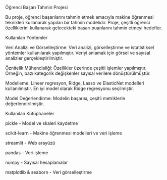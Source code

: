 Öğrenci Başarı Tahmin Projesi

Bu proje, öğrenci başarılarını tahmin etmek amacıyla makine öğrenmesi teknikleri kullanarak yapılan bir tahmin modelidir. Proje, çeşitli öğrenci özelliklerini kullanarak gelecekteki başarı puanlarını tahmin etmeyi hedefler.

Kullanılan Yöntemler

Veri Analizi ve Görselleştirme: Veri analizi, görselleştirme ve istatistiksel yöntemler kullanılarak yapılmıştır. Veriyi anlamak için görsel ve sayısal analizler gerçekleştirilmiştir.

Öznitelik Mühendisliği: Özellikler üzerinde çeşitli işlemler yapılmıştır. Örneğin, bazı kategorik değişkenler sayısal verilere dönüştürülmüştür.

Modelleme: Lineer regresyon, Ridge, Lasso ve ElasticNet modelleri kullanılmıştır. En iyi model olarak Ridge regresyonu seçilmiştir.

Model Değerlendirme: Modelin başarısı, çeşitli metriklerle değerlendirilmiştir.

Kullanılan Kütüphaneler

pickle -  Model ve skaleri kaydetme

scikit-learn - Makine öğrenmesi modelleri ve veri işleme

streamlit - Web arayüzü

pandas - Veri işleme

numpy - Sayısal hesaplamalar

matplotlib & seaborn - Veri görselleştirme
